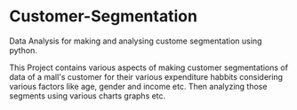 # Customer-Segmentation

Data Analysis for making and analysing custome segmentation using python.

This Project contains various aspects of making customer segmentations of data of a mall's customer for their various expenditure habbits considering various factors like age, gender and income etc.
Then analyzing those segments using various charts graphs etc.
